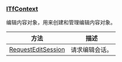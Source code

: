 ### [ITfContext](https://learn.microsoft.com/zh-cn/windows/win32/api/msctf/nn-msctf-itfcontext)

编辑内容对象，用来创建和管理编辑内容对象。

方法					|描述
-|-
[RequestEditSession][1]			|请求编辑会话。

[1]: https://learn.microsoft.com/zh-cn/windows/win32/api/msctf/nf-msctf-itfcontext-requesteditsession